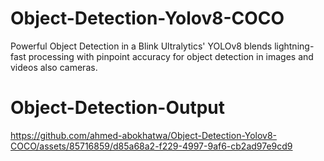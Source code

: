 # Object-Detection-Yolov8-COCO
Powerful Object Detection in a Blink Ultralytics' YOLOv8 blends lightning-fast processing with pinpoint accuracy for object detection in images and videos also cameras.

# Object-Detection-Output
https://github.com/ahmed-abokhatwa/Object-Detection-Yolov8-COCO/assets/85716859/d85a68a2-f229-4997-9af6-cb2ad97e9cd9
